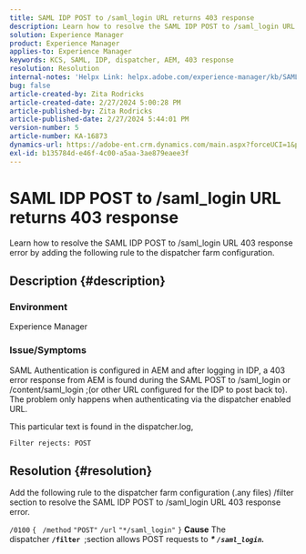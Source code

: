 ```yaml
---
title: SAML IDP POST to /saml_login URL returns 403 response
description: Learn how to resolve the SAML IDP POST to /saml_login URL 403 response error.
solution: Experience Manager
product: Experience Manager
applies-to: Experience Manager
keywords: KCS, SAML, IDP, dispatcher, AEM, 403 response
resolution: Resolution
internal-notes: 'Helpx Link: helpx.adobe.com/experience-manager/kb/SAML-IDP-POST-to-saml-login-url-returns-403-response-AEM-6-x0.html'
bug: false
article-created-by: Zita Rodricks
article-created-date: 2/27/2024 5:00:28 PM
article-published-by: Zita Rodricks
article-published-date: 2/27/2024 5:44:01 PM
version-number: 5
article-number: KA-16873
dynamics-url: https://adobe-ent.crm.dynamics.com/main.aspx?forceUCI=1&pagetype=entityrecord&etn=knowledgearticle&id=83013ab1-91d5-ee11-9079-6045bd006704
exl-id: b135784d-e46f-4c00-a5aa-3ae879eaee3f
---
```

# SAML IDP POST to /saml_login URL returns 403 response


Learn how to resolve the SAML IDP POST to /saml_login URL 403 response error by adding the following rule to the dispatcher farm configuration.

## Description {#description}


### Environment

Experience Manager

### Issue/Symptoms

SAML Authentication is configured in AEM and after logging in IDP, a 403 error response from AEM is found during the SAML POST to /saml_login or /content/saml_login ;(or other URL configured for the IDP to post back to).
 The problem only happens when authenticating via the dispatcher enabled URL.

This particular text is found in the dispatcher.log,

`Filter rejects: POST`


## Resolution {#resolution}


Add the following rule to the dispatcher farm configuration (.any files) /filter section to resolve the SAML IDP POST to /saml_login URL 403 response error.

`/0100` `{ ` `/method` `"POST"` `/url` `"*/saml_login"` `}`
<b>Cause</b>
The dispatcher <b>`/filter `</b>;section allows POST requests to <b>*\* *`/saml_login`*.</b>*
